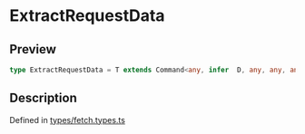 
      
# ExtractRequestData

<div class="api-docs__section" data-reactroot="">

## Preview

</div><div class="api-docs__preview type single" data-reactroot="">

```ts
type ExtractRequestData = T extends Command<any, infer  D, any, any, any, any, any, any, any, any> ? D : never;
```

</div><div class="api-docs__section" data-reactroot="">

## Description

</div><div class="api-docs__description" data-reactroot=""><span class="api-docs__do-not-parse">



</span></div><div class="api-docs__definition" data-reactroot="">

Defined in [types/fetch.types.ts](https://github.com/BetterTyped/hyper-fetch/blob/089b54eb/packages/core/src/types/fetch.types.ts#L11)

</div>